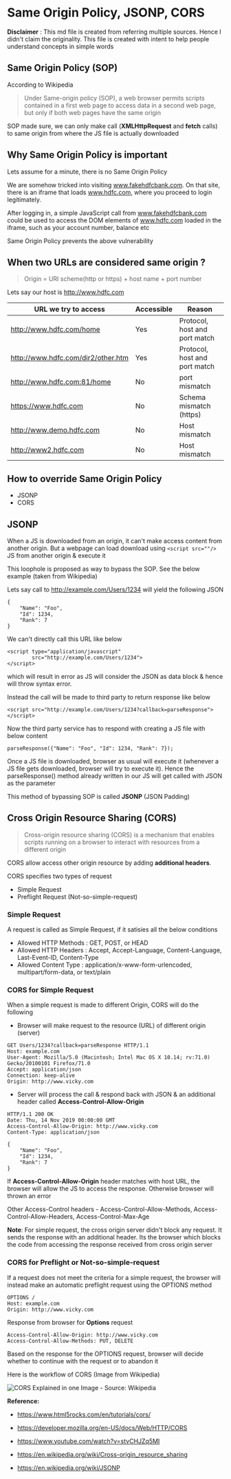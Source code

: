 # Same Origin Policy, JSONP, CORS

**Disclaimer** : This md file is created from referring multiple sources. Hence I didn't claim the originality. This file is created with intent to help people understand concepts in simple words

## Same Origin Policy (SOP)

According to Wikipedia

> Under Same-origin policy (SOP), a web browser permits scripts contained in a first web page to access data in a second web page, but only if both web pages have the same origin

SOP made sure, we can only make call (**XMLHttpRequest** and **fetch** calls) to same origin from where the JS file is actually downloaded 

## Why Same Origin Policy is important

Lets assume for a minute, there is no Same Origin Policy

We are somehow tricked into visiting www.fakehdfcbank.com. On that site, there is an iframe that loads www.hdfc.com, where you proceed to login legitimately.

After logging in, a simple JavaScript call from www.fakehdfcbank.com could be used to access the DOM elements of www.hdfc.com loaded in the iframe, such as your account number, balance etc

Same Origin Policy prevents the above vulnerability

## When two URLs are considered same origin ?

> Origin = URI scheme(http or https) + host name + port number

Lets say our host is http://www.hdfc.com

| URL we try to access	| Accessible | Reason |
| --- 								| ---------- | ------ |
| http://www.hdfc.com/home 			|  Yes  | Protocol, host and port match |
| http://www.hdfc.com/dir2/other.htm | Yes | Protocol, host and port match |
| http://www.hdfc.com:81/home | No | port mismatch |
| https://www.hdfc.com | No | Schema mismatch (https) |
| http://www.demo.hdfc.com | No | Host mismatch |
| http://www2.hdfc.com | No | Host mismatch |

## How to override Same Origin Policy

* JSONP
* CORS

## JSONP

When a JS is downloaded from an origin, it can't make access content from another origin. But a webpage can load download using `<script src=""/>` JS from another origin & execute it


This loophole is proposed as way to bypass the SOP. See the below example (taken from Wikipedia)

Lets say call to http://example.com/Users/1234 will yield the following JSON

```
{
    "Name": "Foo",
    "Id": 1234,
    "Rank": 7
}
```

We can't directly call this URL like below

```
<script type="application/javascript"
        src="http://example.com/Users/1234">
</script>
```

which will result in error as JS will consider the JSON as data block & hence will throw syntax error.

Instead the call will be made to third party to return response like below

`<script src="http://example.com/Users/1234?callback=parseResponse"></script>`


Now the third party service has to respond with creating a JS file with below content

`parseResponse({"Name": "Foo", "Id": 1234, "Rank": 7});`

Once a JS file is downloaded, browser as usual will execute it (whenever a JS file gets downloaded, browser will try to execute it). Hence the parseResponse() method already written in our JS will get called with JSON as the parameter

This method of bypassing SOP is called **JSONP** (JSON Padding)

## Cross Origin Resource Sharing (CORS)

> Cross-origin resource sharing (CORS) is a mechanism that enables scripts running on a browser to interact with resources from a different origin

CORS allow access other origin resource by adding **additional headers**. 

CORS specifies two types of request
* Simple Request
* Preflight Request (Not-so-simple-request)

### Simple Request

A request is called as Simple Request, if it satisies all the below conditions

* Allowed HTTP Methods : GET, POST, or HEAD
* Allowed HTTP Headers : Accept, Accept-Language, Content-Language, Last-Event-ID, Content-Type
* Allowed Content Type : application/x-www-form-urlencoded, multipart/form-data, or text/plain

### CORS for Simple Request

When a simple request is made to different Origin, CORS will do the following

* Browser will make request to the resource (URL) of different origin (server)

```
GET Users/1234?callback=parseResponse HTTP/1.1
Host: example.com
User-Agent: Mozilla/5.0 (Macintosh; Intel Mac OS X 10.14; rv:71.0) Gecko/20100101 Firefox/71.0
Accept: application/json
Connection: keep-alive
Origin: http://www.vicky.com
```
* Server will process the call & respond back with JSON & an additional header called **Access-Control-Allow-Origin**

```
HTTP/1.1 200 OK
Date: Thu, 14 Nov 2019 00:00:00 GMT
Access-Control-Allow-Origin: http://www.vicky.com
Content-Type: application/json

{
    "Name": "Foo",
    "Id": 1234,
    "Rank": 7
}
```
If **Access-Control-Allow-Origin** header matches with host URL, the browser will allow the JS to access the response. Otherwise browser will thrown an error


Other Access-Control headers - Access-Control-Allow-Methods, Access-Control-Allow-Headers, Access-Control-Max-Age

**Note**: For simple request, the cross origin server didn't block any request. It sends the response with an additional header. Its the browser which blocks the code from accessing the response received from cross origin server

### CORS for Preflight or Not-so-simple-request

If a request does not meet the criteria for a simple request, the browser will instead make an automatic preflight request using the OPTIONS method

```
OPTIONS /
Host: example.com
Origin: http://www.vicky.com
```

Response from browser for **Options** request

```
Access-Control-Allow-Origin: http://www.vicky.com
Access-Control-Allow-Methods: PUT, DELETE
```

Based on the response for the OPTIONS request, browser will decide whether to continue with the request or to abandon it

Here is the workflow of CORS (Image from Wikipedia)

![CORS Explained in one Image - Source: Wikipedia](https://upload.wikimedia.org/wikipedia/commons/thumb/c/ca/Flowchart_showing_Simple_and_Preflight_XHR.svg/770px-Flowchart_showing_Simple_and_Preflight_XHR.svg.png)

**Reference:**

* https://www.html5rocks.com/en/tutorials/cors/

* https://developer.mozilla.org/en-US/docs/Web/HTTP/CORS

* https://www.youtube.com/watch?v=stvCHJZq5MI

* https://en.wikipedia.org/wiki/Cross-origin_resource_sharing

* https://en.wikipedia.org/wiki/JSONP



 
